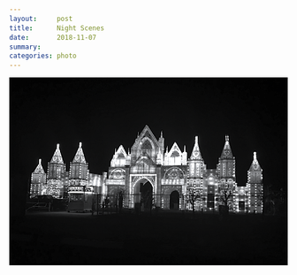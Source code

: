 ```yaml
---
layout:     post
title:      Night Scenes
date:       2018-11-07
summary:    
categories: photo
---
```


![](/images/2018-11-07-nightscenes-1.png)
